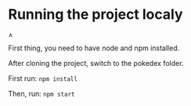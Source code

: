 # Running the project localy

<img src="https://www.svgrepo.com/show/276267/pokemon-trainer-pokemon.svg" alt="Ash shadow with pokeball" style="height: 10px; width: 10px;"/>

First thing, you need to have node and npm installed.

After cloning the project, switch to the pokedex folder.

First run: `npm install`

Then, run: `npm start`
